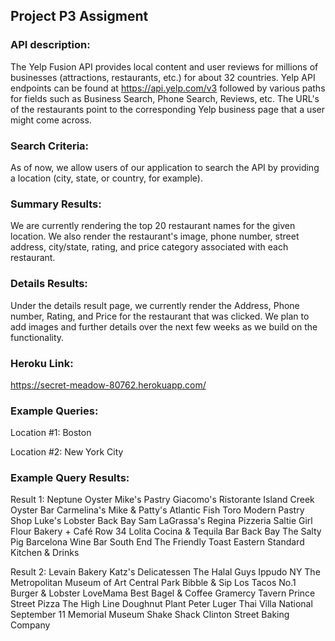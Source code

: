 ## Project P3 Assigment 

### API description: 
The Yelp Fusion API provides local content and user reviews for millions of businesses (attractions, restaurants, etc.) for about 32 countries. Yelp API endpoints can be found at https://api.yelp.com/v3 followed by various paths for fields such as Business Search, Phone Search, Reviews, etc. The URL's of the restaurants point to the corresponding Yelp business page that a user might come across. 

### Search Criteria: 
As of now, we allow users of our application to search the API by providing a location (city, state, or country, for example).

### Summary Results: 
We are currently rendering the top 20 restaurant names for the given location. We also render the restaurant's image, phone number, street address, city/state, rating, and price category associated with each restaurant. 

### Details Results: 
Under the details result page, we currently render the Address, Phone number, Rating, and Price for the restaurant that was clicked. We plan to add images and further details over the next few weeks as we build on the functionality.

### Heroku Link: 
https://secret-meadow-80762.herokuapp.com/

### Example Queries: 
Location #1: Boston

Location #2: New York City 

### Example Query Results:
Result 1: 
Neptune Oyster
Mike's Pastry
Giacomo's Ristorante
Island Creek Oyster Bar
Carmelina's
Mike & Patty's
Atlantic Fish
Toro
Modern Pastry Shop
Luke's Lobster Back Bay
Sam LaGrassa's
Regina Pizzeria
Saltie Girl
Flour Bakery + Café
Row 34
Lolita Cocina & Tequila Bar Back Bay
The Salty Pig
Barcelona Wine Bar South End
The Friendly Toast
Eastern Standard Kitchen & Drinks

Result 2: 
Levain Bakery
Katz's Delicatessen
The Halal Guys
Ippudo NY
The Metropolitan Museum of Art
Central Park
Bibble & Sip
Los Tacos No.1
Burger & Lobster
LoveMama
Best Bagel & Coffee
Gramercy Tavern
Prince Street Pizza
The High Line
Doughnut Plant
Peter Luger
Thai Villa
National September 11 Memorial Museum
Shake Shack
Clinton Street Baking Company

